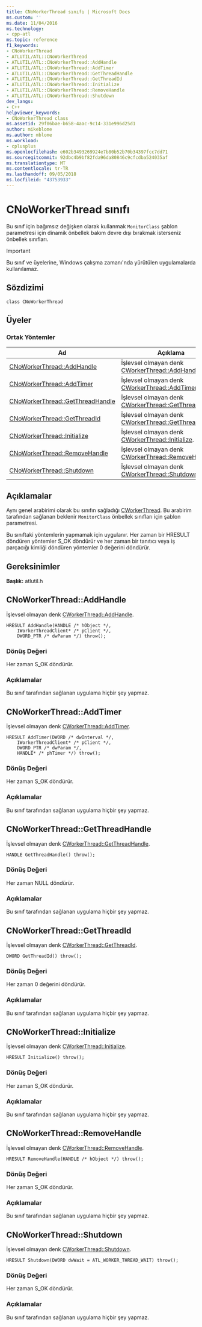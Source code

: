 ```yaml
---
title: CNoWorkerThread sınıfı | Microsoft Docs
ms.custom: ''
ms.date: 11/04/2016
ms.technology:
- cpp-atl
ms.topic: reference
f1_keywords:
- CNoWorkerThread
- ATLUTIL/ATL::CNoWorkerThread
- ATLUTIL/ATL::CNoWorkerThread::AddHandle
- ATLUTIL/ATL::CNoWorkerThread::AddTimer
- ATLUTIL/ATL::CNoWorkerThread::GetThreadHandle
- ATLUTIL/ATL::CNoWorkerThread::GetThreadId
- ATLUTIL/ATL::CNoWorkerThread::Initialize
- ATLUTIL/ATL::CNoWorkerThread::RemoveHandle
- ATLUTIL/ATL::CNoWorkerThread::Shutdown
dev_langs:
- C++
helpviewer_keywords:
- CNoWorkerThread class
ms.assetid: 29f06bae-b658-4aac-9c14-331e996d25d1
author: mikeblome
ms.author: mblome
ms.workload:
- cplusplus
ms.openlocfilehash: e602b3493269924e7b80b52b70b34397fcc7dd71
ms.sourcegitcommit: 92dbc4b9bf82fda96da80846c9cfcdba524035af
ms.translationtype: MT
ms.contentlocale: tr-TR
ms.lasthandoff: 09/05/2018
ms.locfileid: "43753933"
---
```

# <a name="cnoworkerthread-class"></a>CNoWorkerThread sınıfı

Bu sınıf için bağımsız değişken olarak kullanmak `MonitorClass` şablon parametresi için dinamik önbellek bakım devre dışı bırakmak isterseniz önbellek sınıfları.

> [!IMPORTANT]
>  Bu sınıf ve üyelerine, Windows çalışma zamanı'nda yürütülen uygulamalarda kullanılamaz.

## <a name="syntax"></a>Sözdizimi

```
class CNoWorkerThread
```

## <a name="members"></a>Üyeler

### <a name="public-methods"></a>Ortak Yöntemler

|Ad|Açıklama|
|----------|-----------------|
|[CNoWorkerThread::AddHandle](#addhandle)|İşlevsel olmayan denk [CWorkerThread::AddHandle](../../atl/reference/cworkerthread-class.md#addhandle).|
|[CNoWorkerThread::AddTimer](#addtimer)|İşlevsel olmayan denk [CWorkerThread::AddTimer](../../atl/reference/cworkerthread-class.md#addtimer).|
|[CNoWorkerThread::GetThreadHandle](#getthreadhandle)|İşlevsel olmayan denk [CWorkerThread::GetThreadHandle](../../atl/reference/cworkerthread-class.md#getthreadhandle).|
|[CNoWorkerThread::GetThreadId](#getthreadid)|İşlevsel olmayan denk [CWorkerThread::GetThreadId](../../atl/reference/cworkerthread-class.md#getthreadid).|
|[CNoWorkerThread::Initialize](#initialize)|İşlevsel olmayan denk [CWorkerThread::Initialize](../../atl/reference/cworkerthread-class.md#initialize).|
|[CNoWorkerThread::RemoveHandle](#removehandle)|İşlevsel olmayan denk [CWorkerThread::RemoveHandle](../../atl/reference/cworkerthread-class.md#removehandle).|
|[CNoWorkerThread::Shutdown](#shutdown)|İşlevsel olmayan denk [CWorkerThread::Shutdown](../../atl/reference/cworkerthread-class.md#shutdown).|

## <a name="remarks"></a>Açıklamalar

Aynı genel arabirimi olarak bu sınıfın sağladığı [CWorkerThread](../../atl/reference/cworkerthread-class.md). Bu arabirim tarafından sağlanan beklenir `MonitorClass` önbellek sınıfları için şablon parametresi.

Bu sınıftaki yöntemlerin yapmamak için uygulanır. Her zaman bir HRESULT döndüren yöntemler S_OK döndürür ve her zaman bir tanıtıcı veya iş parçacığı kimliği döndüren yöntemler 0 değerini döndürür.

## <a name="requirements"></a>Gereksinimler

**Başlık:** atlutil.h

##  <a name="addhandle"></a>  CNoWorkerThread::AddHandle

İşlevsel olmayan denk [CWorkerThread::AddHandle](../../atl/reference/cworkerthread-class.md#addhandle).

```
HRESULT AddHandle(HANDLE /* hObject */,
    IWorkerThreadClient* /* pClient */,
    DWORD_PTR /* dwParam */) throw();
```

### <a name="return-value"></a>Dönüş Değeri

Her zaman S_OK döndürür.

### <a name="remarks"></a>Açıklamalar

Bu sınıf tarafından sağlanan uygulama hiçbir şey yapmaz.

##  <a name="addtimer"></a>  CNoWorkerThread::AddTimer

İşlevsel olmayan denk [CWorkerThread::AddTimer](../../atl/reference/cworkerthread-class.md#addtimer).

```
HRESULT AddTimer(DWORD /* dwInterval */,
    IWorkerThreadClient* /* pClient */,
    DWORD_PTR /* dwParam */,
    HANDLE* /* phTimer */) throw();
```

### <a name="return-value"></a>Dönüş Değeri

Her zaman S_OK döndürür.

### <a name="remarks"></a>Açıklamalar

Bu sınıf tarafından sağlanan uygulama hiçbir şey yapmaz.

##  <a name="getthreadhandle"></a>  CNoWorkerThread::GetThreadHandle

İşlevsel olmayan denk [CWorkerThread::GetThreadHandle](../../atl/reference/cworkerthread-class.md#getthreadhandle).

```
HANDLE GetThreadHandle() throw();
```

### <a name="return-value"></a>Dönüş Değeri

Her zaman NULL döndürür.

### <a name="remarks"></a>Açıklamalar

Bu sınıf tarafından sağlanan uygulama hiçbir şey yapmaz.

##  <a name="getthreadid"></a>  CNoWorkerThread::GetThreadId

İşlevsel olmayan denk [CWorkerThread::GetThreadId](../../atl/reference/cworkerthread-class.md#getthreadid).

```
DWORD GetThreadId() throw();
```

### <a name="return-value"></a>Dönüş Değeri

Her zaman 0 değerini döndürür.

### <a name="remarks"></a>Açıklamalar

Bu sınıf tarafından sağlanan uygulama hiçbir şey yapmaz.

##  <a name="initialize"></a>  CNoWorkerThread::Initialize

İşlevsel olmayan denk [CWorkerThread::Initialize](../../atl/reference/cworkerthread-class.md#initialize).

```
HRESULT Initialize() throw();
```

### <a name="return-value"></a>Dönüş Değeri

Her zaman S_OK döndürür.

### <a name="remarks"></a>Açıklamalar

Bu sınıf tarafından sağlanan uygulama hiçbir şey yapmaz.

##  <a name="removehandle"></a>  CNoWorkerThread::RemoveHandle

İşlevsel olmayan denk [CWorkerThread::RemoveHandle](../../atl/reference/cworkerthread-class.md#removehandle).

```
HRESULT RemoveHandle(HANDLE /* hObject */) throw();
```

### <a name="return-value"></a>Dönüş Değeri

Her zaman S_OK döndürür.

### <a name="remarks"></a>Açıklamalar

Bu sınıf tarafından sağlanan uygulama hiçbir şey yapmaz.

##  <a name="shutdown"></a>  CNoWorkerThread::Shutdown

İşlevsel olmayan denk [CWorkerThread::Shutdown](../../atl/reference/cworkerthread-class.md#shutdown).

```
HRESULT Shutdown(DWORD dwWait = ATL_WORKER_THREAD_WAIT) throw();
```

### <a name="return-value"></a>Dönüş Değeri

Her zaman S_OK döndürür.

### <a name="remarks"></a>Açıklamalar

Bu sınıf tarafından sağlanan uygulama hiçbir şey yapmaz.
